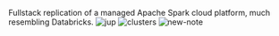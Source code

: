 Fullstack replication of a managed Apache Spark cloud platform, much resembling Databricks.
![jup](https://github.com/user-attachments/assets/37d4d3b6-6393-4076-9a5a-4fec90a1a753)
![clusters](https://github.com/user-attachments/assets/601e6b56-a850-43b7-b632-6ec583e24e93)
![new-note](https://github.com/user-attachments/assets/ba04df7a-6553-44ab-8cdd-8953321a07e2)

